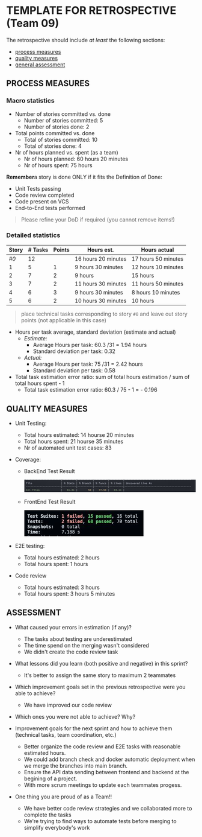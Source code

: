 # TEMPLATE FOR RETROSPECTIVE (Team 09)

The retrospective should include _at least_ the following
sections:

- [process measures](#process-measures)
- [quality measures](#quality-measures)
- [general assessment](#assessment)

## PROCESS MEASURES

### Macro statistics

- Number of stories committed vs. done
  - Number of stories committed: 5
  - Number of stories done: 2
- Total points committed vs. done
  - Total of stories committed: 10
  - Total of stories done: 4
- Nr of hours planned vs. spent (as a team)
  - Nr of hours planned: 60 hours 20 minutes
  - Nr of hours spent: 75 hours

**Remember**a story is done ONLY if it fits the Definition of Done:

- Unit Tests passing
- Code review completed
- Code present on VCS
- End-to-End tests performed

> Please refine your DoD if required (you cannot remove items!)

### Detailed statistics

| Story | # Tasks | Points | Hours est.          | Hours actual        |
| ----- | ------- | ------ | ------------------- | ------------------- |
| _#0_  | 12      |        | 16 hours 20 minutes | 17 hours 50 minutes |
| 1     | 5       | 1      | 9 hours 30 minutes  | 12 hours 10 minutes |
| 2     | 7       | 2      | 9 hours             | 15 hours            |
| 3     | 7       | 2      | 11 hours 30 minutes | 11 hours 50 minutes |
| 4     | 6       | 3      | 9 hours 30 minutes  | 8 hours 10 minutes  |
| 5     | 6       | 2      | 10 hours 30 minutes | 10 hours            |

> place technical tasks corresponding to story `#0` and leave out story points (not applicable in this case)

- Hours per task average, standard deviation (estimate and actual)
  - _Estimate:_
    - Average Hours per task: 60.3 /31 = 1.94 hours
    - Standard deviation per task: 0.32
  - _Actual:_
    - Average Hours per task: 75 /31 = 2.42 hours
    - Standard deviation per task: 0.58
- Total task estimation error ratio: sum of total hours estimation / sum of total hours spent - 1
  - Total task estimation error ratio: 60.3 / 75 - 1 = - 0.196

## QUALITY MEASURES

- Unit Testing:

  - Total hours estimated: 14 hourse 20 minutes
  - Total hours spent: 21 hourse 35 minutes
  - Nr of automated unit test cases: 83

- Coverage:

  - BackEnd Test Result

    ![Backend test](./images/backEndCoverageTest.jpg)

  - FrontEnd Test Result

    ![Frontend test](./images/frontEndTest.jpg)

- E2E testing:
  - Total hours estimated: 2 hours
  - Total hours spent: 1 hours
- Code review
  - Total hours estimated: 3 hours
  - Total hours spent: 3 hours 5 minutes

## ASSESSMENT

- What caused your errors in estimation (if any)?

  - The tasks about testing are underestimated
  - The time spend on the merging wasn't considered
  - We didn't create the code review task

- What lessons did you learn (both positive and negative) in this sprint?

  - It's better to assign the same story to maximum 2 teammates

- Which improvement goals set in the previous retrospective were you able to achieve?

  - We have improved our code review

- Which ones you were not able to achieve? Why?

- Improvement goals for the next sprint and how to achieve them (technical tasks, team coordination, etc.)

  - Better organize the code review and E2E tasks with reasonable estimated hours.
  - We could add branch check and docker automatic deployment when we merge the branches into main branch.
  - Ensure the API data sending between frontend and backend at the begining of a project.
  - With more scrum meetings to update each teammates progess.

- One thing you are proud of as a Team!!

  - We have better code review strategies and we collaborated more to complete the tasks
  - We're trying to find ways to automate tests before merging to simplify everybody's work
